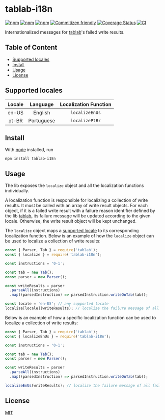 # tablab-i18n <!-- omit in toc -->

[![npm](https://img.shields.io/npm/l/tablab-i18n)](LICENSE)
[![npm](https://img.shields.io/npm/v/tablab-i18n)](https://www.npmjs.com/package/tablab-i18n)
[![npm](https://img.shields.io/npm/dt/tablab-i18n)](https://www.npmjs.com/package/tablab-i18n)
[![Commitizen friendly](https://img.shields.io/badge/commitizen-friendly-brightgreen.svg)](http://commitizen.github.io/cz-cli/)
[![Coverage Status](https://coveralls.io/repos/github/raphael-jorge/tablab-i18n/badge.svg?branch=main)](https://coveralls.io/github/raphael-jorge/tablab-i18n?branch=main)
[![CI](https://github.com/raphael-jorge/tablab-i18n/actions/workflows/ci.yml/badge.svg)](https://github.com/raphael-jorge/tablab-i18n/actions/workflows/ci.yml)

Internationalized messages for [tablab](https://github.com/raphael-jorge/tablab)'s failed write results.

## Table of Content <!-- omit in toc -->

- [Supported locales](#supported-locales)
- [Install](#install)
- [Usage](#usage)
- [License](#license)

## Supported locales

| Locale |  Language  | Localization Function |
| :----: | :--------: | :-------------------: |
| en-US  |  English   |    `localizeEnUs`     |
| pt-BR  | Portuguese |    `localizePtBr`     |

## Install

With [node](https://nodejs.org/en/) installed, run

```shell
npm install tablab-i18n
```

## Usage

The lib exposes the `localize` object and all the localization functions individually.

A localization function is responsible for localizing a collection of write results. It must be called with an array of write result objects. For each object, if it is a failed write result with a failure reason identifier defined by the lib [tablab](https://github.com/raphael-jorge/tablab), its failure message will be updated according to the given locale. Otherwise, the write result object will be kept unchanged.

The `localize` object maps a [supported locale](#supported-locales) to its corresponding localization function. Below is an example of how the `localize` object can be used to localize a collection of write results:

```js
const { Parser, Tab } = require('tablab');
const { localize } = require('tablab-i18n');

const instructions = '0-1';

const tab = new Tab();
const parser = new Parser();

const writeResults = parser
  .parseAll(instructions)
  .map((parsedInstruction) => parsedInstruction.writeOnTab(tab));

const locale = 'en-US'; // any supported locale
localize[locale](writeResults); // localize the failure message of all failed write results
```

Below is an example of how a specific localization function can be used to localize a collection of write results:

```js
const { Parser, Tab } = require('tablab');
const { localizeEnUs } = require('tablab-i18n');

const instructions = '0-1';

const tab = new Tab();
const parser = new Parser();

const writeResults = parser
  .parseAll(instructions)
  .map((parsedInstruction) => parsedInstruction.writeOnTab(tab));

localizeEnUs(writeResults); // localize the failure message of all failed write results (en-US)
```

## License

[MIT](LICENSE)
